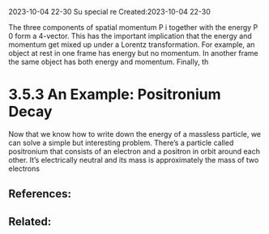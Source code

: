 2023-10-04 22-30 Su special re
Created:2023-10-04 22-30

The three components of spatial momentum P i together with the energy
P 0 form a 4-vector.
This has the important implication that the energy and momentum get mixed up
under a Lorentz transformation. For example, an object at rest in one frame has
energy but no momentum. In another frame the same object has both energy and
momentum.
Finally, th







# 3.5.3 An Example: Positronium Decay
Now that we know how to write down the energy of a massless particle, we
can solve a simple but interesting problem. There’s a particle called
positronium that consists of an electron and a positron in orbit around each
other. It’s electrically neutral and its mass is approximately the mass of two
electrons


## References:

## Related: